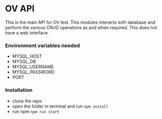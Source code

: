 # OV API

This is the main API for OV test. This modules interacts with database and perform the various CRUD operations as and when required. This does not have a web interface.

### Environment variables needed

  - MYSQL_HOST
  - MYSQL_DB
  - MYSQL_USERNAME
  - MYSQL_PASSWORD
  - PORT


### Installation
  - clone the repo
  - open the folder in terminal and run `npm install`
  - run npm `npm run start`

